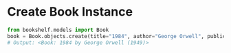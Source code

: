 # Create Book Instance

```python
from bookshelf.models import Book
book = Book.objects.create(title="1984", author="George Orwell", publication_year=1949)
# Output: <Book: 1984 by George Orwell (1949)>
